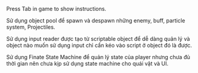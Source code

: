 Press Tab in game to show instructions.

Sử dụng object pool để spawn và despawn những enemy, buff, particle system, Projectiles.

Sử dụng input reader được tạo từ scriptable object để dễ dàng quản lý và object nào muốn sử dụng input chỉ cẩn kéo vào script ở object đó là được.

Sử dụng Finate State Machine để quản lý state của player nhưng chưa đủ thời gian nên chưa kịp sử dụng state machine cho quái vật và UI.
